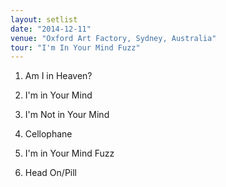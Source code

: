 ```yaml
---
layout: setlist
date: "2014-12-11"
venue: "Oxford Art Factory, Sydney, Australia"
tour: "I'm In Your Mind Fuzz"
---
```



 1. Am I in Heaven?

 2. I'm in Your Mind

 3. I'm Not in Your Mind

 4. Cellophane

 5. I'm in Your Mind Fuzz

 6. Head On/Pill


